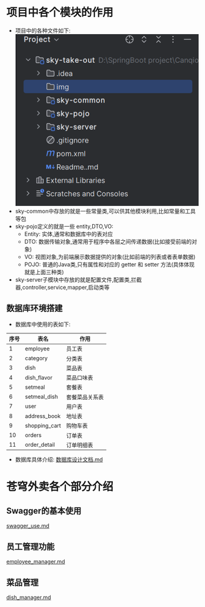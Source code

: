 # 项目中各个模块的作用
- 项目中的各种文件如下:
![img.png](img%2Fimg.png)
- sky-common中存放的就是一些常量类,可以供其他模块利用,比如常量和工具等包
- sky-pojo定义的就是一些 entity,DTO,VO:
  - Entity: 实体,通常和数据库中的表对应
  - DTO: 数据传输对象,通常用于程序中各层之间传递数据(比如接受前端的对象)
  - VO: 视图对象,为前端展示数据提供的对象(比如前端的列表或者表单数据)
  - POJO: 普通的Java类,只有属性和对应的 getter 和 setter 方法(具体体现就是上面三种类)
- sky-server子模块中存放的就是配置文件,配置类,拦截器,controller,service,mapper,启动类等
## 数据库环境搭建
- 数据库中使用的表如下:

序号|表名|作用
---|---|---
1|employee|员工表
2|category|分类表
3|dish|菜品表
4|dish_flavor|菜品口味表
5|setmeal|套餐表
6|setmeal_dish|套餐菜品关系表
7|user|用户表
8|address_book|地址表
9|shopping_cart|购物车表
10|orders|订单表
11|order_detail|订单明细表

- 数据库具体介绍: [数据库设计文档.md](doc%2F%CA%FD%BE%DD%BF%E2%C9%E8%BC%C6%CE%C4%B5%B5.md)
# 苍穹外卖各个部分介绍
## Swagger的基本使用
[swagger_use.md](doc%2Fswagger_use.md)
## 员工管理功能
[employee_manager.md](doc%2Femployee_manager.md)
## 菜品管理
[dish_manager.md](doc%2Fdish_manager.md)

